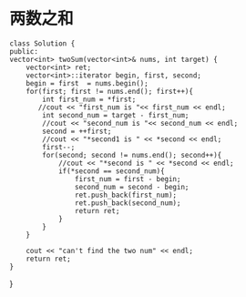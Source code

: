 # 两数之和
    class Solution {
    public:
    vector<int> twoSum(vector<int>& nums, int target) {
        vector<int> ret;
        vector<int>::iterator begin, first, second;
        begin = first  = nums.begin();
        for(first; first != nums.end(); first++){
            int first_num = *first;
           //cout << "first_num is "<< first_num << endl;
            int second_num = target - first_num;
            //cout << "second_num is "<< second_num << endl;
            second = ++first;
            //cout << "*second1 is " << *second << endl; 
            first--;
            for(second; second != nums.end(); second++){
                //cout << "*second is " << *second << endl; 
                if(*second == second_num){
                    first_num = first - begin;
                    second_num = second - begin;
                    ret.push_back(first_num);
                    ret.push_back(second_num);
                    return ret;
                }
            }
        }
        
        cout << "can't find the two num" << endl;
        return ret;
    }
}

